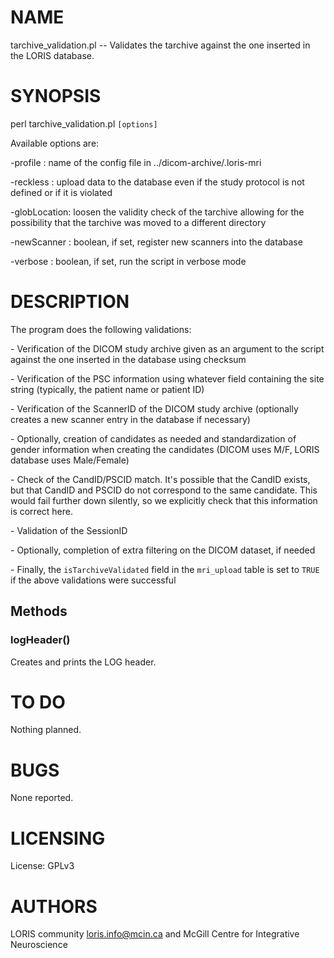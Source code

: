 # NAME

tarchive\_validation.pl -- Validates the tarchive against the one inserted in
the LORIS database.

# SYNOPSIS

perl tarchive\_validation.pl `[options]`

Available options are:

\-profile     : name of the config file in ../dicom-archive/.loris-mri

\-reckless    : upload data to the database even if the study protocol
               is not defined or if it is violated

\-globLocation: loosen the validity check of the tarchive allowing for
               the possibility that the tarchive was moved to a
               different directory

\-newScanner  : boolean, if set, register new scanners into the database

\-verbose     : boolean, if set, run the script in verbose mode

# DESCRIPTION

The program does the following validations:

\- Verification of the DICOM study archive given as an argument to the script
against the one inserted in the database using checksum

\- Verification of the PSC information using whatever field containing the site
string (typically, the patient name or patient ID)

\- Verification of the ScannerID of the DICOM study archive (optionally
creates a new scanner entry in the database if necessary)

\- Optionally, creation of candidates as needed and standardization of gender
information when creating the candidates (DICOM uses M/F, LORIS database uses
Male/Female)

\- Check of the CandID/PSCID match. It's possible that the CandID exists, but
that CandID and PSCID do not correspond to the same candidate. This would
fail further down silently, so we explicitly check that this information is
correct here.

\- Validation of the SessionID

\- Optionally, completion of extra filtering on the DICOM dataset, if needed

\- Finally, the `isTarchiveValidated` field in the `mri_upload` table is set
to `TRUE` if the above validations were successful

## Methods

### logHeader()

Creates and prints the LOG header.

# TO DO

Nothing planned.

# BUGS

None reported.

# LICENSING

License: GPLv3

# AUTHORS

LORIS community <loris.info@mcin.ca> and McGill Centre for Integrative Neuroscience
